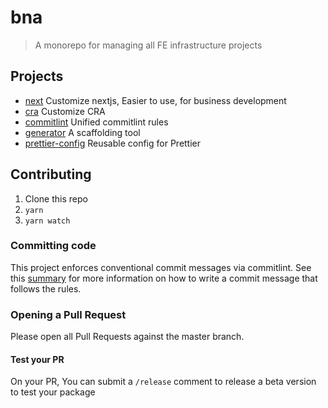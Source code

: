 # bna
> A monorepo for managing all FE infrastructure projects

## Projects
- [next](./packages/next) Customize nextjs, Easier to use, for business development
- [cra](./packages/cra) Customize CRA
- [commitlint](./packages/commitlint-config) Unified commitlint rules
- [generator](./packages/generators) A scaffolding tool
- [prettier-config](./packages/prettier-config) Reusable config for Prettier

## Contributing
1. Clone this repo
2. `yarn`
3. `yarn watch`

### Committing code
This project enforces conventional commit messages via commitlint. See this [summary](https://www.conventionalcommits.org/en/v1.0.0/#summary) for more information on how to write a commit message that follows the rules.

### Opening a Pull Request
Please open all Pull Requests against the master branch.

#### Test your PR
On your PR, You can submit a `/release` comment to release a beta version to test your package
